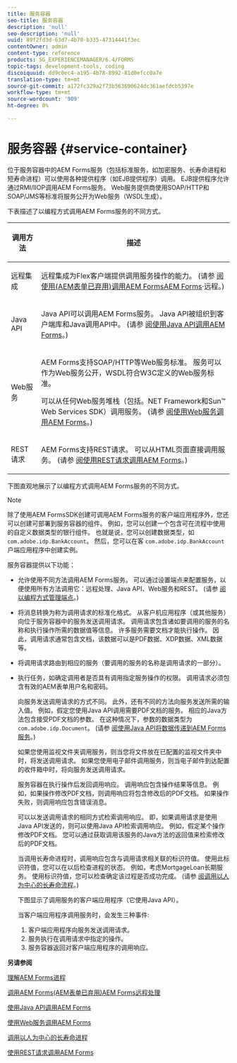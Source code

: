 ```yaml
---
title: 服务容器
seo-title: 服务容器
description: 'null'
seo-description: 'null'
uuid: 89f2fd3d-63d7-4b70-b335-47314441f3ec
contentOwner: admin
content-type: reference
products: SG_EXPERIENCEMANAGER/6.4/FORMS
topic-tags: development-tools, coding
discoiquuid: dd9c0ec4-a195-4b78-8992-81d0efcc0a7e
translation-type: tm+mt
source-git-commit: a172fc329a2f73b563690624dc361aefdcb5397e
workflow-type: tm+mt
source-wordcount: '909'
ht-degree: 0%

---
```



# 服务容器 {#service-container}

位于服务容器中的AEM Forms服务（包括标准服务，如加密服务、长寿命进程和短寿命进程）可以使用各种提供程序（如EJB提供程序）调用。 EJB提供程序允许通过RMI/IIOP调用AEM Forms服务。 Web服务提供商使用SOAP/HTTP和SOAP/JMS等标准将服务公开为Web服务（WSDL生成）。

下表描述了以编程方式调用AEM Forms服务的不同方式。

<table>
 <thead>
  <tr>
   <th><p>调用方法</p></th> 
   <th><p>描述</p></th> 
  </tr> 
 </thead> 
 <tbody>
  <tr>
   <td><p>远程集成</p></td> 
   <td><p>远程集成为Flex客户端提供调用服务操作的能力。 (请参 <a href="/help/forms/developing/invoking-aem-forms-using-remoting.md#invoking-aem-forms-using-remoting">阅使用(AEM表单已弃用)调用AEM FormsAEM Forms</a>·远程。)</p></td> 
  </tr> 
  <tr>
   <td><p>Java API</p></td> 
   <td><p>Java API可以调用AEM Forms服务。 Java API被组织到客户端库和Java调用API中。 (请参 <a href="/help/forms/developing/invoking-aem-forms-using-java.md#invoking-aem-forms-using-the-java-api">阅使用Java API调用AEM Forms</a>。)</p></td> 
  </tr> 
  <tr>
   <td><p>Web服务</p></td> 
   <td><p>AEM Forms支持SOAP/HTTP等Web服务标准。 服务可以作为Web服务公开，WSDL符合W3C定义的Web服务标准。</p><p>可以从任何Web服务堆栈（包括。NET Framework和Sun™ Web Services SDK）调用服务。 (请参 <a href="/help/forms/developing/invoking-aem-forms-using-web.md#invoking-aem-forms-using-web-services">阅使用Web服务调用AEM Forms</a>。)</p></td> 
  </tr> 
  <tr>
   <td><p>REST请求</p></td> 
   <td><p>AEM Forms支持REST请求。 可以从HTML页面直接调用服务。 (请参 <a href="/help/forms/developing/invoking-aem-forms-using-rest.md#invoking-aem-forms-using-rest-requests">阅使用REST请求调用AEM Forms</a>。)</p></td> 
  </tr> 
 </tbody> 
</table>

下图直观地展示了以编程方式调用AEM Forms服务的不同方式。

>[!NOTE]
>
>除了使用AEM FormsSDK创建可调用AEM Forms服务的客户端应用程序外，您还可以创建可部署到服务容器的组件。 例如，您可以创建一个包含可在流程中使用的自定义数据类型的银行组件。 也就是说，您可以创建数据类型，如 `com.adobe.idp.BankAccount`。 然后，您可以在客 `com.adobe.idp.BankAccount` 户端应用程序中创建实例。

服务容器提供以下功能：

* 允许使用不同方法调用AEM Forms服务。 可以通过设置端点来配置服务，以便使用所有方法调用它：远程处理、Java API、Web服务和REST。 (请参 [阅以编程方式管理端点](/help/forms/developing/programmatically-endpoints.md#programmatically-managing-endpoints)。)
* 将消息转换为称为调用请求的标准化格式。 从客户机应用程序（或其他服务）向位于服务容器中的服务发送调用请求。 调用请求包含诸如要调用的服务的名称和执行操作所需的数据值等信息。 许多服务需要文档才能执行操作。 因此，调用请求通常包含文档，该数据可以是PDF数据、XDP数据、XML数据等。
* 将调用请求路由到相应的服务（要调用的服务的名称是调用请求的一部分）。
* 执行任务，如确定调用者是否具有调用指定服务操作的权限。 调用请求必须包含有效的AEM表单用户名和密码。

   向服务发送调用请求的方式不同。 此外，还有不同的方法向服务发送所需的输入值。 例如，假定您使用Java API调用需要PDF文档的服务。 相应的Java方法包含接受PDF文档的参数。 在这种情况下，参数的数据类型为 `com.adobe.idp.Document`。 (请参 [阅使用Java API将数据传递到AEM Forms服务](/help/forms/developing/invoking-aem-forms-using-java.md#passing-data-to-aem-forms-services-using-the-java-api)。)

   如果您使用监视文件夹调用服务，则当您将文件放在已配置的监视文件夹中时，将发送调用请求。 如果您使用电子邮件调用服务，则当电子邮件到达配置的收件箱中时，将向服务发送调用请求。

   服务容器在执行操作后发回调用响应。 调用响应包含操作结果等信息。 例如，如果操作修改PDF文档，则调用响应将包含修改后的PDF文档。 如果操作失败，则调用响应包含错误消息。

   可以以发送调用请求的相同方式检索调用响应。 即，如果调用请求是使用Java API发送的，则可以使用Java API检索调用响应。 例如，假定某个操作修改PDF文档。 您可以通过获取调用该服务的Java方法的返回值来检索修改后的PDF文档。

   当调用长寿命进程时，调用响应包含与调用请求相关联的标识符值。 使用此标识符值，您可以在以后检查进程的状态。 例如，考虑MortgageLoan长期服务。 使用标识符值，您可以检查确定该过程是否成功完成。 (请参 [阅调用以人为中心的长寿命流程](/help/forms/developing/invoking-human-centric-long-lived.md#invoking-human-centric-long-lived-processes)。)

   下图显示了调用服务的客户端应用程序（它使用Java API）。

   当客户端应用程序调用服务时，会发生三种事件:

   1. 客户端应用程序向服务发送调用请求。
   1. 服务执行在调用请求中指定的操作。
   1. 服务容器返回对客户端应用程序的调用响应。

**另请参阅**

[理解AEM Forms进程](/help/forms/developing/aem-forms-processes.md#understanding-aem-forms-processes)

[调用AEM Forms(AEM表单已弃用)AEM Forms远程处理](/help/forms/developing/invoking-aem-forms-using-remoting.md#invoking-aem-forms-using-remoting)

[使用Java API调用AEM Forms](/help/forms/developing/invoking-aem-forms-using-java.md#invoking-aem-forms-using-the-java-api)

[使用Web服务调用AEM Forms](/help/forms/developing/invoking-aem-forms-using-web.md#invoking-aem-forms-using-web-services)

[调用以人为中心的长寿命进程](/help/forms/developing/invoking-human-centric-long-lived.md#invoking-human-centric-long-lived-processes)

[使用REST请求调用AEM Forms](/help/forms/developing/invoking-aem-forms-using-rest.md#invoking-aem-forms-using-rest-requests)
